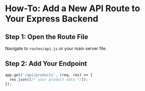 # How-To: Add a New API Route to Your Express Backend

## Step 1: Open the Route File
Navigate to `routes/api.js` or your main server file.

## Step 2: Add Your Endpoint
```js
app.get('/api/products', (req, res) => {
  res.json([/* your product data */]);
});